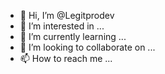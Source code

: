 - 👋 Hi, I’m @Legitprodev
- 👀 I’m interested in ...
- 🌱 I’m currently learning ...
- 💞️ I’m looking to collaborate on ...
- 📫 How to reach me ...

<!---
Legitprodev/Legitprodev is a ✨ special ✨ repository because its `README.md` (this file) appears on your GitHub profile.
You can click the Preview link to take a look at your changes.
--->
